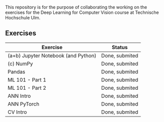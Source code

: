 This repository is for the purpose of collaborating the working on the exercises for the Deep Learning for Computer Vision course at Technische Hochschule Ulm.

Exercises
---
|Exercise|Status|
|-|-|
|(a+b) Jupyter Notebook (and Python)|Done, submited|
|(c) NumPy|Done, submited|
|Pandas|Done, submited|
|ML 101 - Part 1|Done, submited|
|ML 101 - Part 2|Done, submited|
|ANN Intro|Done, submited|
|ANN PyTorch|Done, submited|
|CV Intro|Done, submited|
